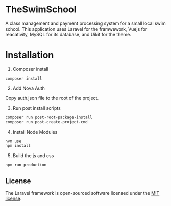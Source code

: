 # TheSwimSchool
A class management and payment processing system for a small local swim school. This application uses Laravel for the framwework, Vuejs for reacativity, MySQL for its database, and Uikit for the theme. 

# Installation

1. Composer install
```bash
composer install
```

2. Add Nova Auth

Copy auth.json file to the root of the project.

3. Run post install scripts

```bash
composer run post-root-package-install
composer run post-create-project-cmd
```

4. Install Node Modules

```bash
nvm use
npm install
```

5. Build the js and css

```bash
npm run production
```

## License

The Laravel framework is open-sourced software licensed under the [MIT license](https://opensource.org/licenses/MIT).
